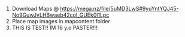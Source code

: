 1. Download Maps @ https://mega.nz/file/5uMD3LwS#9yuYntYQJ45-No9GuwJvLHBwaeb42col_GUEk0l1Lpc
2. Place map images in mapcontent folder
3. THIS IS TEST!! IM 16 y.o PASTER!!!
